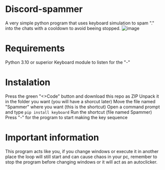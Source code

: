 # Discord-spammer
A very simple python program that uses keyboard simulation to spam "." into the chats with a cooldown to avoid beeing stopped.
![image](https://github.com/LytexWZ/Discord-spammer/assets/72569213/cd71c847-5e35-4cb9-b167-5dd1d5d6dfcd)


# Requirements 
Python 3.10 or superior
Keyboard module to listen for the "-"

# Instalation
Press the green "<>Code" button and download this repo as ZIP
Unpack it in the folder you want (you will have a shorcut later)
Move the file named "Spammer" where you want (this is the shortcut)
Open a command prompt and type ```pip install keyboard```
Run the shortcut (file named Spammer) 
Press "-" for the program to start making the key sequence

# Important information
This program acts like you, if you change windows or execute it in another place the loop will still start and can cause chaos in your pc,
remember to stop the program before changing windows or it will act as an autoclicker.

